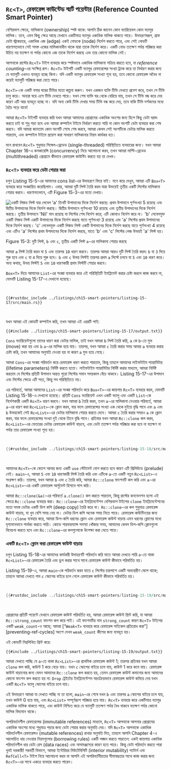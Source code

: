 ## `Rc<T>`, রেফারেন্স কাউন্টেড স্মার্ট পয়েন্টার (Reference Counted Smart Pointer)

বেশিরভাগ ক্ষেত্রে, মালিকানা (ownership) স্পষ্ট থাকে: আপনি ঠিক জানেন কোন ভ্যারিয়েবল কোন ভ্যালুর মালিক। তবে, এমন কিছু ক্ষেত্র আছে যেখানে একটিমাত্র ভ্যালুর একাধিক মালিক থাকতে পারে। উদাহরণস্বরূপ, গ্রাফ ডেটা স্ট্রাকচারে, একাধিক এজ (edge) একই নোডকে (node) নির্দেশ করতে পারে, এবং সেই নোডটি ধারণাগতভাবে সেই সমস্ত এজের মালিকানাধীন থাকে যারা তাকে নির্দেশ করে। একটি নোড ততক্ষণ পর্যন্ত পরিষ্কার করা উচিত নয় যতক্ষণ না পর্যন্ত কোনো এজ তাকে নির্দেশ করছে এবং তার কোনো মালিক নেই।

আপনাকে রাস্টের `Rc<T>` টাইপ ব্যবহার করে স্পষ্টভাবে একাধিক মালিকানা সক্রিয় করতে হবে, যা _reference counting_-এর সংক্ষিপ্ত রূপ। `Rc<T>` টাইপটি একটি ভ্যালুর রেফারেন্সের সংখ্যা ট্র্যাক করে তা নির্ধারণ করার জন্য যে ভ্যালুটি এখনও ব্যবহৃত হচ্ছে কিনা। যদি একটি ভ্যালুর রেফারেন্স সংখ্যা শূন্য হয়, তবে কোনো রেফারেন্স অবৈধ না করেই ভ্যালুটি পরিষ্কার করা যেতে পারে।

`Rc<T>`-কে একটি বসার ঘরের টিভির মতো কল্পনা করুন। যখন একজন ব্যক্তি টিভি দেখতে প্রবেশ করে, তখন সে টিভি চালু করে। অন্যরা ঘরে এসে টিভি দেখতে পারে। যখন শেষ ব্যক্তি ঘর থেকে বেরিয়ে যায়, তখন সে টিভি বন্ধ করে দেয় কারণ এটি আর ব্যবহৃত হচ্ছে না। যদি অন্য কেউ টিভি দেখার সময় টিভি বন্ধ করে দেয়, তবে বাকি টিভি দর্শকদের মধ্যে হৈচৈ পড়ে যাবে!

আমরা `Rc<T>` টাইপটি ব্যবহার করি যখন আমরা আমাদের প্রোগ্রামের একাধিক অংশের জন্য হিপে কিছু ডেটা বরাদ্দ করতে চাই যা শুধু পড়া হবে এবং আমরা কম্পাইল টাইমে নির্ধারণ করতে পারি না কোন অংশটি ডেটা ব্যবহার করা শেষ করবে। যদি আমরা জানতাম কোন অংশটি শেষে শেষ করবে, আমরা কেবল সেই অংশটিকে ডেটার মালিক করতে পারতাম, এবং কম্পাইল টাইমে প্রয়োগ করা সাধারণ মালিকানার নিয়ম কার্যকর হত।

মনে রাখবেন `Rc<T>` শুধুমাত্র সিঙ্গেল-থ্রেডেড (single-threaded) পরিস্থিতিতে ব্যবহারের জন্য। যখন আমরা Chapter 16-এ কনকারেন্সি (concurrency) নিয়ে আলোচনা করব, তখন আমরা মাল্টি-থ্রেডেড (multithreaded) প্রোগ্রামে কীভাবে রেফারেন্স কাউন্টিং করতে হয় তা দেখব।

### `Rc<T>` ব্যবহার করে ডেটা শেয়ার করা

চলুন Listing 15-5-এর আমাদের cons list-এর উদাহরণে ফিরে যাই। মনে করে দেখুন, আমরা এটি `Box<T>` ব্যবহার করে সংজ্ঞায়িত করেছিলাম। এবার, আমরা দুটি লিস্ট তৈরি করব যারা উভয়েই তৃতীয় একটি লিস্টের মালিকানা শেয়ার করবে। ধারণাগতভাবে, এটি Figure 15-3-এর মতো দেখায়।

<img alt="একটি লিঙ্কড লিস্ট যার লেবেল 'a' তিনটি উপাদানের দিকে নির্দেশ করছে: প্রথম উপাদানে পূর্ণসংখ্যা 5 রয়েছে এবং দ্বিতীয় উপাদানের দিকে নির্দেশ করছে। দ্বিতীয় উপাদানে পূর্ণসংখ্যা 10 রয়েছে এবং তৃতীয় উপাদানের দিকে নির্দেশ করছে। তৃতীয় উপাদানে 'Nil' মান রয়েছে যা লিস্টের শেষ নির্দেশ করে; এটি কোথাও নির্দেশ করে না। 'b' লেবেলযুক্ত একটি লিঙ্কড লিস্ট একটি উপাদানের দিকে নির্দেশ করছে যাতে পূর্ণসংখ্যা 3 রয়েছে এবং 'a' লিস্টের প্রথম উপাদানের দিকে নির্দেশ করছে। 'c' লেবেলযুক্ত একটি লিঙ্কড লিস্ট একটি উপাদানের দিকে নির্দেশ করছে যাতে পূর্ণসংখ্যা 4 রয়েছে এবং এটিও 'a' লিস্টের প্রথম উপাদানের দিকে নির্দেশ করছে, যাতে 'b' এবং 'c' লিস্টের লেজ উভয়ই 'a' লিস্ট হয়।" src="img/trpl15-03.svg" class="center" />

<span class="caption">Figure 15-3: দুটি লিস্ট, `b` এবং `c`, তৃতীয় একটি লিস্ট `a`-এর মালিকানা শেয়ার করছে</span>

আমরা `a` লিস্ট তৈরি করব যা `5` এবং তারপর `10` ধারণ করবে। তারপর আমরা আরও দুটি লিস্ট তৈরি করব: `b` যা `3` দিয়ে শুরু হবে এবং `c` যা `4` দিয়ে শুরু হবে। `b` এবং `c` উভয় লিস্টই তারপর প্রথম `a` লিস্টে চলবে যা `5` এবং `10` ধারণ করে। অন্য কথায়, উভয় লিস্টই `5` এবং `10` ধারণকারী প্রথম লিস্টটি শেয়ার করবে।

`Box<T>` দিয়ে আমাদের `List`-এর সংজ্ঞা ব্যবহার করে এই পরিস্থিতিটি ইমপ্লিমেন্ট করার চেষ্টা করলে কাজ করবে না, যেমনটি Listing 15-17-এ দেখানো হয়েছে।

<Listing number="15-17" file-name="src/main.rs" caption="`Box<T>` ব্যবহার করে দুটি লিস্ট তৃতীয় একটি লিস্টের মালিকানা শেয়ার করার চেষ্টা করলে যে অনুমতি নেই তা দেখানো হচ্ছে">

```rust,ignore,does_not_compile
{{#rustdoc_include ../listings/ch15-smart-pointers/listing-15-17/src/main.rs}}
```

</Listing>

যখন আমরা এই কোডটি কম্পাইল করি, তখন আমরা এই এররটি পাই:

```console
{{#include ../listings/ch15-smart-pointers/listing-15-17/output.txt}}
```

`Cons` ভ্যারিয়েন্টগুলো তাদের ধারণ করা ডেটার মালিক, তাই যখন আমরা `b` লিস্ট তৈরি করি, `a` কে `b`-তে মুভ (move) করা হয় এবং `b` `a`-এর মালিক হয়ে যায়। তারপর, যখন আমরা `c` তৈরি করার সময় আবার `a` ব্যবহার করার চেষ্টা করি, তখন আমাদের অনুমতি দেওয়া হয় না কারণ `a` মুভ হয়ে গেছে।

আমরা `Cons`-এর সংজ্ঞা পরিবর্তন করে রেফারেন্স ধারণ করতে পারতাম, কিন্তু তাহলে আমাদের লাইফটাইম প্যারামিটার (lifetime parameters) নির্দিষ্ট করতে হতো। লাইফটাইম প্যারামিটার নির্দিষ্ট করার মাধ্যমে, আমরা নির্দিষ্ট করতাম যে লিস্টের প্রতিটি উপাদান অন্তত পুরো লিস্টের সমান সময়কাল বেঁচে থাকবে। Listing 15-17-এর উপাদান এবং লিস্টের ক্ষেত্রে এটি সত্য, কিন্তু সব পরিস্থিতিতে নয়।

এর পরিবর্তে, আমরা আমাদের `List`-এর সংজ্ঞা পরিবর্তন করে `Box<T>`-এর জায়গায় `Rc<T>` ব্যবহার করব, যেমনটি Listing 15-18-এ দেখানো হয়েছে। প্রতিটি `Cons` ভ্যারিয়েন্ট এখন একটি ভ্যালু এবং একটি `List`-কে নির্দেশকারী একটি `Rc<T>` ধারণ করবে। যখন আমরা `b` তৈরি করব, তখন `a`-এর মালিকানা নেওয়ার পরিবর্তে, আমরা `a`-এর ধারণ করা `Rc<List>`-কে ক্লোন করব, যার ফলে রেফারেন্সের সংখ্যা এক থেকে দুইয়ে বৃদ্ধি পাবে এবং `a` এবং `b` উভয়কেই সেই `Rc<List>`-এর ডেটার মালিকানা শেয়ার করতে দেবে। আমরা `c` তৈরি করার সময়ও `a` কে ক্লোন করব, যার ফলে রেফারেন্সের সংখ্যা দুই থেকে তিনে বৃদ্ধি পাবে। প্রতিবার যখন আমরা `Rc::clone` কল করব, `Rc<List>`-এর ভেতরের ডেটার রেফারেন্স কাউন্ট বাড়বে, এবং ডেটা ততক্ষণ পর্যন্ত পরিষ্কার করা হবে না যতক্ষণ না পর্যন্ত তার রেফারেন্স সংখ্যা শূন্য হয়।

<Listing number="15-18" file-name="src/main.rs" caption="`Rc<T>` ব্যবহার করে `List`-এর একটি সংজ্ঞা">

```rust
{{#rustdoc_include ../listings/ch15-smart-pointers/listing-15-18/src/main.rs}}
```

</Listing>

আমাদের `Rc<T>`-কে স্কোপে আনার জন্য একটি `use` স্টেটমেন্ট যোগ করতে হবে কারণ এটি প্রিলিউডে (prelude) নেই। `main`-এ, আমরা `5` এবং `10` ধারণকারী লিস্ট তৈরি করি এবং এটিকে `a`-তে একটি নতুন `Rc<List>`-এ সংরক্ষণ করি। তারপর, যখন আমরা `b` এবং `c` তৈরি করি, আমরা `Rc::clone` ফাংশনটি কল করি এবং `a`-এর `Rc<List>`-এর একটি রেফারেন্স আর্গুমেন্ট হিসাবে পাস করি।

আমরা `Rc::clone(&a)`-এর পরিবর্তে `a.clone()` কল করতে পারতাম, কিন্তু রাস্টের কনভেনশন হলো এই ক্ষেত্রে `Rc::clone` ব্যবহার করা। `Rc::clone`-এর ইমপ্লিমেন্টেশন বেশিরভাগ টাইপের `clone` ইমপ্লিমেন্টেশনের মতো সমস্ত ডেটার একটি ডিপ কপি (deep copy) তৈরি করে না। `Rc::clone`-এর কল শুধুমাত্র রেফারেন্স কাউন্ট বাড়ায়, যা খুব বেশি সময় নেয় না। ডেটার ডিপ কপি অনেক সময় নিতে পারে। রেফারেন্স কাউন্টিংয়ের জন্য `Rc::clone` ব্যবহার করে, আমরা ডিপ-কপি ধরনের ক্লোন এবং রেফারেন্স কাউন্ট বাড়ায় এমন ধরনের ক্লোনের মধ্যে দৃশ্যমানভাবে পার্থক্য করতে পারি। কোডে পারফরম্যান্স সমস্যা খোঁজার সময়, আমাদের কেবল ডিপ-কপি ক্লোনগুলো বিবেচনা করতে হবে এবং `Rc::clone`-এর কলগুলোকে উপেক্ষা করা যেতে পারে।

### একটি `Rc<T>` ক্লোন করা রেফারেন্স কাউন্ট বাড়ায়

চলুন Listing 15-18-এর আমাদের কার্যকরী উদাহরণটি পরিবর্তন করি যাতে আমরা দেখতে পারি `a`-তে থাকা `Rc<List>`-এর রেফারেন্স তৈরি এবং ড্রপ করার সাথে সাথে রেফারেন্স কাউন্ট কীভাবে পরিবর্তিত হয়।

Listing 15-19-এ, আমরা `main`-কে পরিবর্তন করব যাতে `c` লিস্টের চারপাশে একটি অভ্যন্তরীণ স্কোপ থাকে; তাহলে আমরা দেখতে পাব `c` স্কোপের বাইরে চলে গেলে রেফারেন্স কাউন্ট কীভাবে পরিবর্তিত হয়।

<Listing number="15-19" file-name="src/main.rs" caption="রেফারেন্স কাউন্ট প্রিন্ট করা">

```rust
{{#rustdoc_include ../listings/ch15-smart-pointers/listing-15-19/src/main.rs:here}}
```

</Listing>

প্রোগ্রামের প্রতিটি পয়েন্টে যেখানে রেফারেন্স কাউন্ট পরিবর্তিত হয়, আমরা রেফারেন্স কাউন্ট প্রিন্ট করি, যা আমরা `Rc::strong_count` ফাংশন কল করে পাই। এই ফাংশনটির নাম `strong_count` কারণ `Rc<T>` টাইপের একটি `weak_count`-ও আছে; আমরা [“`Weak<T>` ব্যবহার করে রেফারেন্স সাইকেল প্রতিরোধ করা”][preventing-ref-cycles] অংশে দেখব `weak_count` কীসের জন্য ব্যবহৃত হয়।

এই কোডটি নিম্নলিখিত প্রিন্ট করে:

```console
{{#include ../listings/ch15-smart-pointers/listing-15-19/output.txt}}
```

আমরা দেখতে পাচ্ছি যে `a`-তে থাকা `Rc<List>`-এর প্রাথমিক রেফারেন্স কাউন্ট 1; তারপর প্রতিবার যখন আমরা `clone` কল করি, কাউন্ট 1 করে বেড়ে যায়। যখন `c` স্কোপের বাইরে চলে যায়, কাউন্ট 1 করে কমে যায়। রেফারেন্স কাউন্ট বাড়ানোর জন্য যেমন আমাদের `Rc::clone` কল করতে হয়, তেমন রেফারেন্স কাউন্ট কমানোর জন্য আমাদের কোনো ফাংশন কল করতে হয় না: `Drop` ট্রেইটের ইমপ্লিমেন্টেশন স্বয়ংক্রিয়ভাবে রেফারেন্স কাউন্ট কমিয়ে দেয় যখন একটি `Rc<T>` ভ্যালু স্কোপের বাইরে চলে যায়।

এই উদাহরণে আমরা যা দেখতে পাচ্ছি না তা হলো, `main`-এর শেষে যখন `b` এবং তারপর `a` স্কোপের বাইরে চলে যায়, তখন কাউন্ট 0 হয়ে যায়, এবং `Rc<List>` সম্পূর্ণরূপে পরিষ্কার হয়ে যায়। `Rc<T>` ব্যবহার করে একটিমাত্র ভ্যালুর একাধিক মালিক থাকতে পারে, এবং কাউন্ট নিশ্চিত করে যে ভ্যালুটি ততক্ষণ পর্যন্ত বৈধ থাকবে যতক্ষণ পর্যন্ত কোনো মালিক বিদ্যমান থাকে।

অপরিবর্তনশীল রেফারেন্সের (immutable references) মাধ্যমে, `Rc<T>` আপনাকে আপনার প্রোগ্রামের একাধিক অংশের মধ্যে শুধুমাত্র পড়ার জন্য ডেটা শেয়ার করার অনুমতি দেয়। যদি `Rc<T>` আপনাকে একাধিক পরিবর্তনশীল রেফারেন্সও (mutable references) রাখার অনুমতি দিত, তাহলে আপনি Chapter 4-এ আলোচিত ধার নেওয়ার নিয়মগুলোর (borrowing rules) একটি লঙ্ঘন করতে পারতেন: একই জায়গায় একাধিক পরিবর্তনশীল ধার ডেটা রেস (data races) এবং অসামঞ্জস্যের কারণ হতে পারে। কিন্তু ডেটা পরিবর্তন করতে পারা খুবই দরকারী! পরবর্তী বিভাগে, আমরা ইন্টেরিয়র মিউটেবিলিটি (interior mutability) প্যাটার্ন এবং `RefCell<T>` টাইপ নিয়ে আলোচনা করব যা আপনি এই অপরিবর্তনীয়তার সীমাবদ্ধতার সাথে কাজ করার জন্য `Rc<T>`-এর সাথে একত্রে ব্যবহার করতে পারেন।